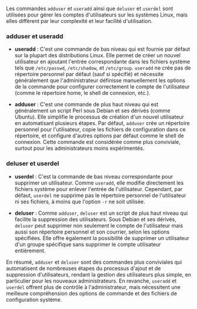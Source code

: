 Les commandes `adduser` et `useradd` ainsi que `deluser` et `userdel` sont utilisées pour gérer les comptes d'utilisateurs sur les systèmes Linux, mais elles diffèrent par leur complexité et leur facilité d'utilisation.

### adduser et useradd

- **useradd** : C'est une commande de bas niveau qui est fournie par défaut sur la plupart des distributions Linux. Elle permet de créer un nouvel utilisateur en ajoutant l'entrée correspondante dans les fichiers système tels que `/etc/passwd`, `/etc/shadow`, et `/etc/group`. `useradd` ne crée pas de répertoire personnel par défaut (sauf si spécifié) et nécessite généralement que l'administrateur définisse manuellement les options de la commande pour configurer correctement le compte de l'utilisateur (comme le répertoire home, le shell de connexion, etc.).

- **adduser** : C'est une commande de plus haut niveau qui est généralement un script Perl sous Debian et ses dérivés (comme Ubuntu). Elle simplifie le processus de création d'un nouvel utilisateur en automatisant plusieurs étapes. Par défaut, `adduser` crée un répertoire personnel pour l'utilisateur, copie les fichiers de configuration dans ce répertoire, et configure d'autres options par défaut comme le shell de connexion. Cette commande est considérée comme plus conviviale, surtout pour les administrateurs moins expérimentés.

### deluser et userdel

- **userdel** : C'est la commande de bas niveau correspondante pour supprimer un utilisateur. Comme `useradd`, elle modifie directement les fichiers système pour enlever l'entrée de l'utilisateur. Cependant, par défaut, `userdel` ne supprime pas le répertoire personnel de l'utilisateur ni ses fichiers, à moins que l'option `-r` ne soit utilisée.

- **deluser** : Comme `adduser`, `deluser` est un script de plus haut niveau qui facilite la suppression des utilisateurs. Sous Debian et ses dérivés, `deluser` peut supprimer non seulement le compte de l'utilisateur mais aussi son répertoire personnel et son courrier, selon les options spécifiées. Elle offre également la possibilité de supprimer un utilisateur d'un groupe spécifique sans supprimer le compte utilisateur entièrement.

En résumé, `adduser` et `deluser` sont des commandes plus conviviales qui automatisent de nombreuses étapes du processus d'ajout et de suppression d'utilisateurs, rendant la gestion des utilisateurs plus simple, en particulier pour les nouveaux administrateurs. En revanche, `useradd` et `userdel` offrent plus de contrôle à l'administrateur, mais nécessitent une meilleure compréhension des options de commande et des fichiers de configuration système.